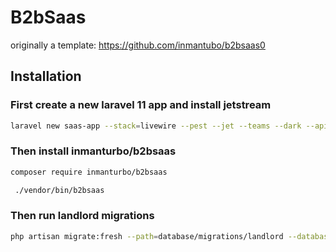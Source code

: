 # B2bSaas

originally a template: <https://github.com/inmantubo/b2bsaas0>

## Installation

### First create a new laravel 11 app and install jetstream

```bash
laravel new saas-app --stack=livewire --pest --jet --teams --dark --api --dev
```

### Then install inmanturbo/b2bsaas

```bash
composer require inmanturbo/b2bsaas
```

```bash
 ./vendor/bin/b2bsaas
 ```

### Then run landlord migrations

 ```bash
 php artisan migrate:fresh --path=database/migrations/landlord --database=landlord_sqlite
 ```

